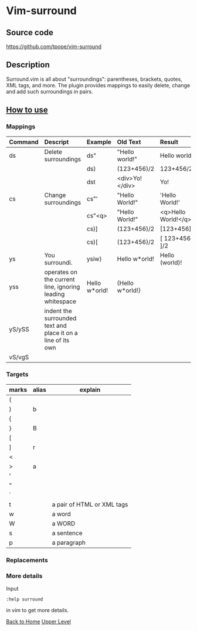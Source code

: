 # Vim-surround
## Source code
https://github.com/tpope/vim-surround
## Description
Surround.vim is all about "surroundings": parentheses, brackets, quotes, XML tags, and more. The plugin provides mappings to easily delete, change and add such surroundings in pairs.
## [How to use](https://github.com/tpope/vim-surround)
### Mappings
|Command|Descript|Example|Old Text|Result|
|:------|:-------|:------|:-------|:-----|
|ds|Delete surroundings|ds"|"Hello world!"|Hello world!|
|  |                   |ds)|(123+456)/2|123+456/2|
|  |                   |dst|\<div\>Yo!\</div\>|Yo!|
|cs|Change surroundings|cs"'|"Hello World!"|'Hello World!'|
|  |                   |cs"\<q\>|"Hello World!"|\<q\>Hello World!\</q\>|
|  |                   |cs)]|(123+456)/2|[123+456]/2|
|  |                   |cs)[|(123+456)/2|[ 123+456 ]/2|
|ys|You surroundi.|ysiw)|Hello w\*orld!|Hello (world)!|
|yss|operates on the current line, ignoring leading whitespace|    Hello w\*orld!|    {Hello w\*orld!}
|yS/ySS|indent the surrounded text and place it on a line of its own|
|vS/vgS|

### Targets
|marks|alias|explain|
|-----|-----|-------|
|(|
|)|b|
|{|
|}|B|
|[|
|]|r
|<|
|>|a|
|'|
|"|
|\`|
|t| |a pair of HTML or XML tags|
|w| |a word|
|W| |a WORD|
|s| |a sentence|
|p| |a paragraph|

### Replacements

### More details
Input 
````
:help surround
````
in vim to get more details.

[Back to Home](https://husthed.github.io) [Upper Level](/Vim/vim)
